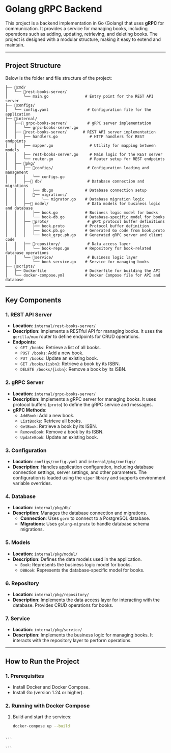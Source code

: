 # Golang gRPC Backend

This project is a backend implementation in Go (Golang) that uses **gRPC** for communication. It provides a service for managing books, including operations such as adding, updating, retrieving, and deleting books. The project is designed with a modular structure, making it easy to extend and maintain.

---

## **Project Structure**

Below is the folder and file structure of the project:

```
├── 📁cmd/
│   └── 📁rest-books-server/
│       └── main.go                # Entry point for the REST API server
├── 📁configs/
│   └── config.yaml                 # Configuration file for the application
├── 📁internal/
│   ├──📁 grpc-books-server/         # gRPC server implementation
│   │   └── grpc-books-server.go
│   ├── 📁rest-books-server/       # REST API server implementation
│   │   ├── handlers.go              # HTTP handlers for REST endpoints
│   │   ├── mapper.go                # Utility for mapping between models
│   │   ├── rest-books-server.go     # Main logic for the REST server
│   │   └── router.go                # Router setup for REST endpoints
│   ├── 📁pkg/
│   │   ├── 📁configs/               # Configuration loading and management
│   │   │   └── configs.go
│   │   ├──📁 db/                    # Database connection and migrations
│   │   │   ├── db.go              # Database connection setup
│   │   │   📁── migrations/
│   │   │       └── migrator.go    # Database migration logic
│   │   ├──📁 model/                 # Data models for business logic and database
│   │   │   ├── book.go            # Business logic model for books
│   │   │   └── book-db.go         # Database-specific model for books
│   │   ├── 📁proto/                 # gRPC protocol buffer definitions
│   │   │   ├── book.proto         # Protocol buffer definition
│   │   │   ├── book.pb.go         # Generated Go code from book.proto
│   │   │   └── book_grpc.pb.go    # Generated gRPC server and client code
│   │   ├── 📁repository/            # Data access layer
│   │   │   └── book-repo.go       # Repository for book-related database operations
│   │   └── 📁service/               # Business logic layer
│   │       └── book-service.go    # Service for managing books
├── 📁scripts/
│   ├── Dockerfile                 # Dockerfile for building the API
│   └── docker-compose.yml         # Docker Compose file for API and database
```

---

## **Key Components**

### **1. REST API Server**

- **Location**: `internal/rest-books-server/`
- **Description**: Implements a RESTful API for managing books. It uses the `gorilla/mux` router to define endpoints for CRUD operations.
- **Endpoints**:
  - `GET /books`: Retrieve a list of all books.
  - `POST /books`: Add a new book.
  - `PUT /books`: Update an existing book.
  - `GET /books/{isbn}`: Retrieve a book by its ISBN.
  - `DELETE /books/{isbn}`: Remove a book by its ISBN.

### **2. gRPC Server**

- **Location**: `internal/grpc-books-server/`
- **Description**: Implements a gRPC server for managing books. It uses protocol buffers (`proto`) to define the gRPC service and messages.
- **gRPC Methods**:
  - `AddBook`: Add a new book.
  - `ListBooks`: Retrieve all books.
  - `GetBook`: Retrieve a book by its ISBN.
  - `RemoveBook`: Remove a book by its ISBN.
  - `UpdateBook`: Update an existing book.

### **3. Configuration**

- **Location**: `configs/config.yaml` and `internal/pkg/configs/`
- **Description**: Handles application configuration, including database connection settings, server settings, and other parameters. The configuration is loaded using the `viper` library and supports environment variable overrides.

### **4. Database**

- **Location**: `internal/pkg/db/`
- **Description**: Manages the database connection and migrations.
  - **Connection**: Uses `gorm` to connect to a PostgreSQL database.
  - **Migrations**: Uses `golang-migrate` to handle database schema migrations.

### **5. Models**

- **Location**: `internal/pkg/model/`
- **Description**: Defines the data models used in the application.
  - `Book`: Represents the business logic model for books.
  - `DBBook`: Represents the database-specific model for books.

### **6. Repository**

- **Location**: `internal/pkg/repository/`
- **Description**: Implements the data access layer for interacting with the database. Provides CRUD operations for books.

### **7. Service**

- **Location**: `internal/pkg/service/`
- **Description**: Implements the business logic for managing books. It interacts with the repository layer to perform operations.

---

## **How to Run the Project**

### **1. Prerequisites**

- Install Docker and Docker Compose.
- Install Go (version 1.24 or higher).

### **2. Running with Docker Compose**

1. Build and start the services:
   ```bash
   docker-compose up --build
   ```

````

```

```
````
